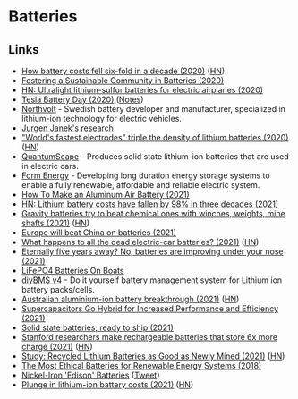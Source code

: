 # Batteries

## Links

- [How battery costs fell six-fold in a decade (2020)](https://arstechnica.com/features/2020/05/the-story-of-cheaper-batteries-from-smartphones-to-teslas/) ([HN](https://news.ycombinator.com/item?id=23271009))
- [Fostering a Sustainable Community in Batteries (2020)](https://pubs.acs.org/doi/10.1021/acsenergylett.0c01304)
- [HN: Ultralight lithium-sulfur batteries for electric airplanes (2020)](https://news.ycombinator.com/item?id=24213867)
- [Tesla Battery Day (2020)](https://youtu.be/l6T9xIeZTds?t=6029) ([Notes](https://blog.jessfraz.com/post/battery-day/))
- [Northvolt](https://northvolt.com/) - Swedish battery developer and manufacturer, specialized in lithium-ion technology for electric vehicles.
- [Jurgen Janek's research](https://scholar.google.de/citations?user=KQQWiYQAAAAJ&hl=en)
- ["World's fastest electrodes" triple the density of lithium batteries (2020)](https://newatlas.com/energy/nawa-vertically-aligned-carbon-nanotube-electrode/) ([HN](https://news.ycombinator.com/item?id=24706325))
- [QuantumScape](https://www.quantumscape.com/) - Produces solid state lithium-ion batteries that are used in electric cars.
- [Form Energy](https://formenergy.com/) - Developing long duration energy storage systems to enable a fully renewable, affordable and reliable electric system.
- [How To Make an Aluminum Air Battery (2021)](https://www.youtube.com/watch?v=DdFqTQKjICI)
- [HN: Lithium battery costs have fallen by 98% in three decades (2021)](https://news.ycombinator.com/item?id=26682097)
- [Gravity batteries try to beat chemical ones with winches, weights, mine shafts (2021)](https://www.sciencemag.org/news/2021/04/gravity-based-batteries-try-beat-their-chemical-cousins-winches-weights-and-mine-shafts) ([HN](https://news.ycombinator.com/item?id=26922544))
- [Europe will beat China on batteries (2021)](https://bigthink.com/strange-maps/gigafactories-in-europe)
- [What happens to all the dead electric-car batteries? (2021)](https://www.sciencemag.org/news/2021/05/millions-electric-cars-are-coming-what-happens-all-dead-batteries) ([HN](https://news.ycombinator.com/item?id=27232178))
- [Eternally five years away? No, batteries are improving under your nose (2021)](https://arstechnica.com/science/2021/05/eternally-five-years-away-no-batteries-are-improving-under-your-nose/)
- [LiFePO4 Batteries On Boats](https://marinehowto.com/lifepo4-batteries-on-boats/)
- [diyBMS v4](https://github.com/stuartpittaway/diyBMSv4) - Do it yourself battery management system for Lithium ion battery packs/cells.
- [Australian aluminium-ion battery breakthrough (2021)](https://www.motoring.com.au/australian-aluminium-ion-battery-breakthrough-129973/) ([HN](https://news.ycombinator.com/item?id=27384158))
- [Supercapacitors Go Hybrid for Increased Performance and Efficiency (2021)](https://www.techbriefs.com/component/content/article/tb/pub/features/technology-leaders/39272)
- [Solid state batteries, ready to ship (2021)](https://hackaday.com/2021/08/03/murata-to-deliver-solid-state-batteries-to-market-in-the-fall/)
- [Stanford researchers make rechargeable batteries that store 6x more charge (2021)](https://news.stanford.edu/2021/08/25/researchers-make-alkali-metal-chlorine-batteries-rechargeable/) ([HN](https://news.ycombinator.com/item?id=28353289))
- [Study: Recycled Lithium Batteries as Good as Newly Mined (2021)](https://spectrum.ieee.org/recycled-batteries-good-as-newly-mined) ([HN](https://news.ycombinator.com/item?id=28921083))
- [The Most Ethical Batteries for Renewable Energy Systems (2018)](https://www.youtube.com/watch?v=PQ-Ibc1zCYk)
- [Nickel-Iron 'Edison' Batteries](https://permies.com/t/40/36069/Nickel-Iron-Edison-Batteries) ([Tweet](https://merveilles.town/web/statuses/107243804074372375))
- [Plunge in lithium-ion battery costs (2021)](https://news.mit.edu/2021/lithium-ion-battery-costs-0323) ([HN](https://news.ycombinator.com/item?id=29304926))
